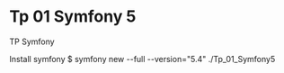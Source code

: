 # Tp 01 Symfony 5

TP Symfony

Install symfony
$ symfony new --full --version="5.4" ./Tp_01_Symfony5
